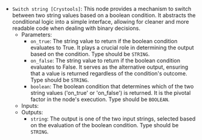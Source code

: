 - `Switch string [Crystools]`: This node provides a mechanism to switch between two string values based on a boolean condition. It abstracts the conditional logic into a simple interface, allowing for cleaner and more readable code when dealing with binary decisions.
    - Parameters:
        - `on_true`: The string value to return if the boolean condition evaluates to True. It plays a crucial role in determining the output based on the condition. Type should be `STRING`.
        - `on_false`: The string value to return if the boolean condition evaluates to False. It serves as the alternative output, ensuring that a value is returned regardless of the condition's outcome. Type should be `STRING`.
        - `boolean`: The boolean condition that determines which of the two string values ('on_true' or 'on_false') is returned. It is the pivotal factor in the node's execution. Type should be `BOOLEAN`.
    - Inputs:
    - Outputs:
        - `string`: The output is one of the two input strings, selected based on the evaluation of the boolean condition. Type should be `STRING`.
